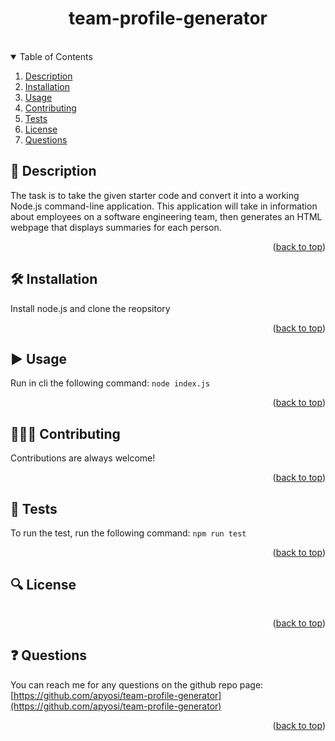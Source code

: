 
<a id="readme-top"></a>
<div align="center">
<h1 align="center">team-profile-generator</h1>
<a href="https://github.com/apyosi/team-profile-generator/graphs/contributors"><img src="https://img.shields.io/github/contributors/apyosi/team-profile-generator.svg?style=for-the-badge" alt=""></a>
<a href="https://github.com/apyosi/team-profile-generator/network/members"><img src="https://img.shields.io/github/forks/apyosi/team-profile-generator.svg?style=for-the-badge" alt=""></a>
<a href="https://github.com/apyosi/team-profile-generator/stargazers"><img src="https://img.shields.io/github/stars/apyosi/team-profile-generator.svg?style=for-the-badge" alt=""></a>
<a href="https://github.com/apyosi/team-profile-generator/issues"><img src="https://img.shields.io/github/issues/apyosi/team-profile-generator.svg?style=for-the-badge" alt=""></a>
<a href="https://opensource.org/licenses/MIT"><img src="https://img.shields.io/badge/License-MIT-yellow.svg" alt=""></a>
</div>
<details open>
  <summary>Table of Contents</summary>
  <ol>
    <li><a href="#description">Description</a></li>
    <li><a href="#installation">Installation</a></li>
    <li><a href="#usage">Usage</a></li>
    <li><a href="#contributing">Contributing</a></li>
    <li><a href="#tests">Tests</a></li>
    <li><a href="#license">License</a></li>
    <li><a href="#questions">Questions</a></li>
  </ol>
</details>

<h2 id="description">🧾 Description</h2>

The task is to take the given starter code and convert it into a working Node.js command-line application. This application will take in information
about employees on a software engineering team, then generates an HTML webpage that displays summaries for each person.

<p align="right">(<a href="#readme-top">back to top</a>)</p>

<h2 id="installation">🛠️ Installation</h2>

Install node.js and clone the reopsitory

<p align="right">(<a href="#readme-top">back to top</a>)</p>

<h2 id="usage">▶️ Usage</h2>

Run in cli the following command: `node index.js`



<p align="right">(<a href="#readme-top">back to top</a>)</p>

<h2 id="contributing">🧑🏻‍🔧 Contributing</h2>

Contributions are always welcome!

<p align="right">(<a href="#readme-top">back to top</a>)</p>

<h2 id="tests">🧪 Tests</h2>

To run the test, run the following command: ```npm run test```

<p align="right">(<a href="#readme-top">back to top</a>)</p>

<h2 id="license">🔍 License</h2>

<a href="https://opensource.org/licenses/MIT"><img src="https://img.shields.io/badge/License-MIT-yellow.svg" alt=""></a>

<p align="right">(<a href="#readme-top">back to top</a>)</p>

<h2 id="questions">❓ Questions</h2>

You can reach me for any questions on the github repo page: [https://github.com/apyosi/team-profile-generator](https://github.com/apyosi/team-profile-generator)

<p align="right">(<a href="#readme-top">back to top</a>)</p>
